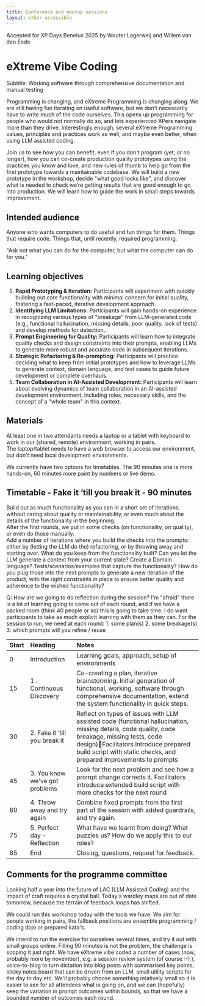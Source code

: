```yaml
---
title: Conference and meetup sessions
layout: other-accessible
---
```


Accepted for XP Days Benelux 2025 by Wouter Lagerweij and Willem van den Ende

# eXtreme Vibe Coding

Subtitle: Working software through comprehensive documentation and manual testing

Programming is changing, and eXtreme Programming is changing along. We are still having fun iterating on useful software, but we don’t necessarily have to write much of the code ourselves. This opens up programming for people who would not normally do so, and lets experienced XPers navigate more than they drive. Interestingly enough, several eXtreme Programming values, principles and practices work as well, and maybe even better, when using LLM assisted coding. 

Join us to see how you can benefit, even if you don't program (yet, or no longer), how you can co-create production quality prototypes using the practices you know and love, and new rules of thumb to help go from the first prototype towards a maintainable codebase. We will build a new prototype in the workshop, decide "what good looks like", and discover what is needed to check we’re getting results that are good enough to go into production. We will learn how to guide the work in small steps towards improvement.

## Intended audience

Anyone who wants computers to do useful and fun things for them. Things that require code. Things that, until recently, required programming.

"Ask not what you can do for the computer, but what the computer can do for you."

## Learning objectives

1. **Rapid Prototyping & Iteration:** Participants will experiment with quickly building out core functionality with minimal concern for initial quality, fostering a fast-paced, iterative development approach.  
2. **Identifying LLM Limitations:** Participants will gain hands-on experience in recognizing various types of "breakage" from LLM-generated code (e.g., functional hallucination, missing details, poor quality, lack of tests) and develop methods for detection..  
3. **Prompt Engineering for Quality:** Participants will learn how  to integrate quality checks and design constraints into their prompts, enabling LLMs to generate more robust and accurate code in subsequent iterations.  
4. **Strategic Refactoring & Re-prompting:** Participants will practice deciding what to keep from initial prototypes and how to leverage LLMs to generate context, domain language, and test cases to guide future development or complete overhauls.  
5. **Team Collaboration in AI-Assisted Development:** Participants will learn about evolving dynamics of team collaboration in an AI-assisted development environment, including roles, necessary skills, and the concept of a "whole team" in this context.

## Materials

At least one in two attendants needs a laptop or a tablet with keyboard to work in our (shared, remote) environment, working in pairs.  
The laptop/tablet needs to have a web browser to access our environment, but don't need local development environments.

We currently have two options for timetables. The 90 minutes one is more hands-on, 60 minutes more paint by numbers or live demo.

## Timetable \- Fake it ‘till you break it \- 90 minutes

Build out as much functionality as you can in a short set of iterations, without caring about quality or maintainability, or even much about the details of the functionality in the beginning.  
After the first  rounds, we put in some checks (on functionality, on quality), or even do those manually.   
Add a number of iterations where you build the checks into the prompts: either by (letting the LLM do the) refactoring, or by throwing away and starting over. What do you keep from the functionality built? Can you let the LLM generate a context from your current state? Create a Domain language? Tests/scenarios/examples that capture the functionality? How do you plug those into the next prompts to generate a new iteration of the product, with the right constraints in place to ensure better quality and adherence to the wished functionality?

Q: How are we going to do  reflection during the session? I'm "afraid" there is a lot of learning going to come out of each round, and if we have a packed room (think 40 people or so) this is going to take time. I do want participants to take as much explicit learning with them as they can. For the session to run, we need at each round: 1: some plan(s) 2\. some breakage(s) 3: which prompts will you refine / reuse 

| Start | Heading                         | Notes                                                                                                                                                                                                                                                         |
|:------|:--------------------------------|:--------------------------------------------------------------------------------------------------------------------------------------------------------------------------------------------------------------------------------------------------------------|
| 0     | Introduction                    | Learning goals, approach, setup of environments                                                                                                                                                                                                               |
| 15    | 1 . Continuous Discovery        | Co-creating a plan, iterative brainstorming. Initial generation of functional, working, software through comprehensive documentation, extend the system functionality in quick steps.                                                                         |
| 30    | 2\. Fake it ‘till you break it  | Reflect on types of issues with LLM assisted code (functional hallucination, missing details, code quality, code breakage, missing tests, code design)Facilitators introduce prepared build script with static checks, and prepared improvements to prompts |
| 45    | 3\. You know we've got problems | Look for the next problem and see how a prompt change corrects it. Facilitators introduce extended build script with more checks for the next round                                                                                                           |
| 60    | 4\. Throw away and try again    | Combine fixed prompts from the first part of the session with added guardrails, and try again.                                                                                                                                                                |
| 75    | 5\. Perfect day \- Reflection   | What have we learnt from doing? What puzzles us? How do we apply this to our roles?                                                                                                                                                                           |
| 85    | End                             | Closing, questions, request for feedback.                                                                                                                                                                                                                     |


## Comments for the programme committee

Looking half a year into the future of LAC (LLM Assisted Coding) and the impact of craft requires a crystal ball. Today's wardley maps are out of date tomorrow, because the terrain of feedback loops has shifted. 

We could run this workshop today with the tools we have. We aim for people working in pairs, the fallback positions are ensemble programming / coding dojo or prepared kata's. 

We intend to run the exercise for ourselves several times, and try it out with small groups online. Filling 90 minutes is not the problem, the challenge is scoping it just right. We have eXtreme vibe coded a number of cases (now, probably more by november), e.g. a session review system (of course :-) ), voice-to-blog to turn dictation into blog posts with summarised key points, sticky notes board that can be driven from an LLM, small utility scripts for the day to day etc. We'll probably choose something relatively small so it is easier to see for all attendees what is going on, and we can (hopefully) keep the variation in prompt outcomes within bounds, so that we have a bounded number of outcomes each round.


